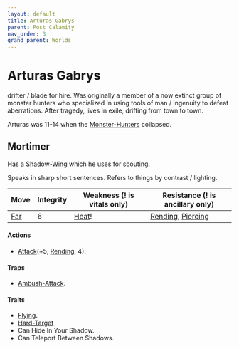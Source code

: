 ```yaml
---
layout: default
title: Arturas Gabrys
parent: Post Calamity
nav_order: 3
grand_parent: Worlds
---
```

# Arturas Gabrys
drifter / blade for hire. Was originally a member of a now extinct group of monster hunters who specialized in using tools of man / ingenuity to defeat aberrations. After tragedy, lives in exile, drifting from town to town. 

Arturas was 11-14 when the [Monster-Hunters](Monster-Hunters) collapsed.

## Mortimer
Has a [Shadow-Wing](Game/Blocks/Shadow-Wing) which he uses for scouting.

Speaks in sharp short sentences. Refers to things by contrast / lighting.

| Move                          | Integrity | Weakness (! is vitals only)    | Resistance (! is ancillary only)                                           |
| ----------------------------- | --------- | ------------------------------ | -------------------------------------------------------------------------- |
| [Far](Game/Core/Movement#Far) | 6         | [Heat](Game/Core/Injury#Heat)! | [Rending](Game/Core/Injury#Rending), [Piercing](Game/Core/Injury#Piercing) |

#### Actions
* [Attack](Game/Core/Blocks/Attack)(+5, [Rending](Game/Core/Injury#Rending), 4).
#### Traps
* [Ambush-Attack](Game/Core/Blocks/Ambush-Attack).

#### Traits
* [Flying](Game/Core/Blocks/Flying).
* [Hard-Target](Game/Core/Blocks/Hard-Target)
* Can Hide In Your Shadow.
* Can Teleport Between Shadows.